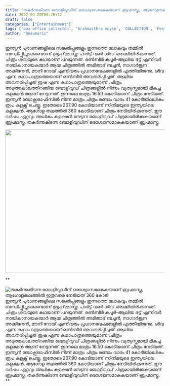 ```yaml
---
title: "തകർന്നുകിടന്ന ബോളിവുഡിന് ഒരാശ്വാസമാകുകയാണ് ബ്രഹ്മാസ്ത്ര, ആഗോളതലത്തിൽ ഇതുവരെ നേടിയത് 360 കോടി"
date: 2022-09-20T06:26:12
draft: false
categories: ["Entertainment"]
tags: ['box office collecton', 'brahmasthra movie', 'COLLECTION', 'Featured']
author: "Beaumaris"
---
```


ഇന്ത്യന്‍ പുരാണങ്ങളിലെ സങ്കല്‍പ്പങ്ങളും ഇന്നത്തെ ലോകവും തമ്മില്‍ ബന്ധിപ്പിച്ചുകൊണ്ടാണ് ബ്രഹ്മ്മാസ്ത്ര: പാര്‍ട്ട് വണ്‍ ശിവ' ഒരുക്കിയിരിക്കുന്നത്. ചിത്രം ശിവയുടെ കഥയാണ് പറയുന്നത്. രൺബീർ കപൂർ-ആലിയ ഭട്ട് എന്നിവർ നായികാനായകന്മാർ ആയ ചിത്രത്തിൽ അമിതാഭ് ബച്ചന്‍, നാഗാര്‍ജുന അക്കിനേനി, മൗനി റോയ് എന്നിവരും പ്രധാനവേഷങ്ങളിൽ എത്തിയിരുന്നു. ശിവ എന്ന കഥാപാത്രത്തെയാണ് രണ്‍ബീര്‍ അവതരിപ്പിച്ചത്. ആലിയ അവതരിപ്പിച്ചത് ഇഷ എന്ന കഥാപാത്രത്തെയുമാണ് .ചിത്രം അടുത്തകാലത്തിറങ്ങിയ ബോളിവുഡ് ചിത്രങ്ങളിൽ നിന്നും വ്യത്യസ്തമായി മികച്ച കളക്ഷൻ ആണ് നേടുന്നത്. ഇന്നലെ മാത്രം 16.50 കോടിയാണ് ചിത്രം നേടിയത്. ഇന്ത്യൻ ബോക്സ്ഓഫീസിൽ നിന്ന് മാത്രം ചിത്രം രണ്ടാം വാരം 41 കോടിയിലധികം രൂപ കളക്റ്റ് ചെയ്തു. ഇതോടെ 207.90 കോടിയാണ് സിനിമയുടെ ഇന്ത്യയിലെ കളക്ഷൻ. ആഗോള തലത്തിൽ 360 കോടിയാണ് ചിത്രം നേടിയിരിക്കുന്നത്. ഈ വർഷം ഏറ്റവും അധികം കളക്ഷൻ നേടുന്ന ബോളിവുഡ് ചിത്രമായിരിക്കുകയാണ് ബ്രഹ്മാസ്ത്ര. തകർന്നുകിടന്ന ബോളിവുഡിന് ഒരാശ്വാസമാകുകയാണ് ബ്രഹ്മാസ്ത്ര.

<img class="wp-image-351377 aligncenter" src="https://cdn.boolokam.com/articles/2022/09/ffwfffff-1-1.jpg" alt="" width="800" height="451" />

**


![തകർന്നുകിടന്ന ബോളിവുഡിന് ഒരാശ്വാസമാകുകയാണ് ബ്രഹ്മാസ്ത്ര, ആഗോളതലത്തിൽ ഇതുവരെ നേടിയത് 360 കോടി](https://cdn.boolokam.com/articles/2022/09/ffwfffff-1-1.jpg)ഇന്ത്യന്‍ പുരാണങ്ങളിലെ സങ്കല്‍പ്പങ്ങളും ഇന്നത്തെ ലോകവും തമ്മില്‍ ബന്ധിപ്പിച്ചുകൊണ്ടാണ് ബ്രഹ്മ്മാസ്ത്ര: പാര്‍ട്ട് വണ്‍ ശിവ' ഒരുക്കിയിരിക്കുന്നത്. ചിത്രം ശിവയുടെ കഥയാണ് പറയുന്നത്. രൺബീർ കപൂർ-ആലിയ ഭട്ട് എന്നിവർ നായികാനായകന്മാർ ആയ ചിത്രത്തിൽ അമിതാഭ് ബച്ചന്‍, നാഗാര്‍ജുന അക്കിനേനി, മൗനി റോയ് എന്നിവരും പ്രധാനവേഷങ്ങളിൽ എത്തിയിരുന്നു. ശിവ എന്ന കഥാപാത്രത്തെയാണ് രണ്‍ബീര്‍ അവതരിപ്പിച്ചത്. ആലിയ അവതരിപ്പിച്ചത് ഇഷ എന്ന കഥാപാത്രത്തെയുമാണ് .ചിത്രം അടുത്തകാലത്തിറങ്ങിയ ബോളിവുഡ് ചിത്രങ്ങളിൽ നിന്നും വ്യത്യസ്തമായി മികച്ച കളക്ഷൻ ആണ് നേടുന്നത്. ഇന്നലെ മാത്രം 16.50 കോടിയാണ് ചിത്രം നേടിയത്. ഇന്ത്യൻ ബോക്സ്ഓഫീസിൽ നിന്ന് മാത്രം ചിത്രം രണ്ടാം വാരം 41 കോടിയിലധികം രൂപ കളക്റ്റ് ചെയ്തു. ഇതോടെ 207.90 കോടിയാണ് സിനിമയുടെ ഇന്ത്യയിലെ കളക്ഷൻ. ആഗോള തലത്തിൽ 360 കോടിയാണ് ചിത്രം നേടിയിരിക്കുന്നത്. ഈ വർഷം ഏറ്റവും അധികം കളക്ഷൻ നേടുന്ന ബോളിവുഡ് ചിത്രമായിരിക്കുകയാണ് ബ്രഹ്മാസ്ത്ര. തകർന്നുകിടന്ന ബോളിവുഡിന് ഒരാശ്വാസമാകുകയാണ് ബ്രഹ്മാസ്ത്ര. **
